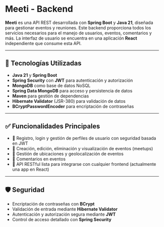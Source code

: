 # Meeti - Backend

**Meeti** es una API REST desarrollada con **Spring Boot** y **Java 21**, diseñada para gestionar eventos y reuniones. Este backend proporciona todos los servicios necesarios para el manejo de usuarios, eventos, comentarios y más. La interfaz de usuario se encuentra en una aplicación **React** independiente que consume esta API.

---

## 🚀 Tecnologías Utilizadas

- **Java 21** y **Spring Boot**
- **Spring Security** con **JWT** para autenticación y autorización
- **MongoDB** como base de datos NoSQL
- **Spring Data MongoDB** para acceso y persistencia de datos
- **Maven** para gestión de dependencias
- **Hibernate Validator** (JSR-380) para validación de datos
- **BCryptPasswordEncoder** para encriptación de contraseñas

---

## ✅ Funcionalidades Principales

- 🧑 Registro, login y gestión de perfiles de usuario con seguridad basada en JWT
- 📅 Creación, edición, eliminación y visualización de eventos (meetups)
- 📍 Gestión de ubicaciones y geolocalización de eventos
- 💬 Comentarios en eventos
- 📂 API RESTful lista para integrarse con cualquier frontend (actualmente una app en React)

---

## 🛡️ Seguridad

- Encriptación de contraseñas con **BCrypt**
- Validación de entrada mediante **Hibernate Validator**
- Autenticación y autorización segura mediante **JWT**
- Control de acceso detallado con **Spring Security**
